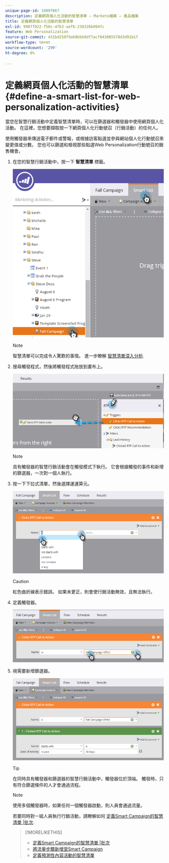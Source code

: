 ```yaml
---
unique-page-id: 10097867
description: 定義網頁個人化活動的智慧清單 — Marketo檔案 — 產品檔案
title: 定義網頁個人化活動的智慧清單
exl-id: 9987f922-f50c-47b3-aef6-230326b094fc
feature: Web Personalization
source-git-commit: 431bd258f9a68bbb9df7acf043085578d3d91b1f
workflow-type: tm+mt
source-wordcount: '299'
ht-degree: 0%

---
```


# 定義網頁個人化活動的智慧清單 {#define-a-smart-list-for-web-personalization-activities}

當您在智慧行銷活動中定義智慧清單時，可以在篩選器和觸發器中使用網頁個人化活動。 在這裡，您想要擷取按一下網頁個人化行動號召（行銷活動）的任何人。

使用觸發器來傳送電子郵件或警報，或根據訪客點選並參與網站個人化行動號召來變更值或分數。 您也可以篩選和檢視那些點選Web Personalization行動號召的銷售機會。

1. 在您的智慧行銷活動中，按一下 **智慧清單** 標籤。

   ![](assets/image2016-2-9-10-3a49-3a18.png)

   >[!NOTE]
   >
   >智慧清單可以完成令人驚歎的事情。 進一步瞭解 [智慧清單深入分析](/help/marketo/product-docs/core-marketo-concepts/smart-campaigns/understanding-smart-campaigns.md).

1. 搜尋觸發程式，然後將觸發程式拖放到畫布上。

   ![](assets/image2016-6-8-9-3a24-3a24.png)

   >[!NOTE]
   >
   >具有觸發器的智慧行銷活動會在觸發模式下執行。 它會根據觸發的事件和新增的篩選器，一次對一個人執行。

1. 按一下下拉式清單，然後選擇運運算元。

   ![](assets/image2016-6-7-11-3a10-3a8.png)

   >[!CAUTION]
   >
   >紅色曲折線表示錯誤。 如果未更正，則會使行銷活動無效，且無法執行。

1. 定義觸發器。

   ![](assets/image2016-6-7-11-3a12-3a23.png)

1. 視需要新增篩選器。

   ![](assets/image2016-6-7-11-3a14-3a20.png)

   >[!TIP]
   >
   >在同時具有觸發器和篩選器的智慧行銷活動中，觸發器位於頂端。 觸發時，只有符合篩選條件的人才會通過流程。

   >[!NOTE]
   >
   >使用多個觸發器時，如果任何一個觸發器啟動，則人員會通過流量。

   若要同時對一組人員執行行銷活動，請瞭解如何 [定義Smart Campaign的智慧清單 |批次](/help/marketo/product-docs/core-marketo-concepts/smart-campaigns/creating-a-smart-campaign/define-smart-list-for-smart-campaign-batch.md).

   >[!MORELIKETHIS]
   >
   >* [定義Smart Campaign的智慧清單 |批次](/help/marketo/product-docs/core-marketo-concepts/smart-campaigns/creating-a-smart-campaign/define-smart-list-for-smart-campaign-batch.md)
   >* [將流量步驟新增至Smart Campaign](/help/marketo/product-docs/core-marketo-concepts/smart-campaigns/flow-actions/add-a-flow-step-to-a-smart-campaign.md)
   >* [定義預測性內容活動的智慧清單](/help/marketo/product-docs/predictive-content/define-a-smart-list-for-predictive-content-activities.md)
